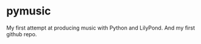 pymusic
=======

My first attempt at producing music with Python and LilyPond.  And my first github repo.
